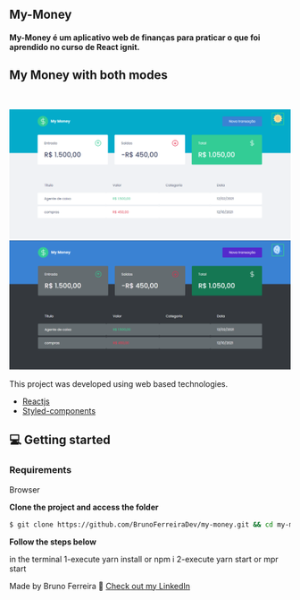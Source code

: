 ## My-Money

<h4>My-Money é um aplicativo web de finanças para praticar o que foi aprendido no curso de React ignit.</h4>

## My Money with both modes
<br/>

![My Money previw](.github/my-money1.PNG) 
![My Money previw](.github/my-money2.PNG) 


This project was developed using web based technologies.


- [Reactjs](https://reactjs.org/)
- [Styled-components](https://styled-components.com/)

## 💻 Getting started

### Requirements
Browser

**Clone the project and access the folder**

```bash
$ git clone https://github.com/BrunoFerreiraDev/my-money.git && cd my-money
```

**Follow the steps below**


in the terminal
1-execute yarn install or npm i
2-execute yarn start or mpr start


Made  by Bruno Ferreira 👋 [Check out my LinkedIn](https://www.linkedin.com/in/bruno-ferreira-santos-6b2428214/)
